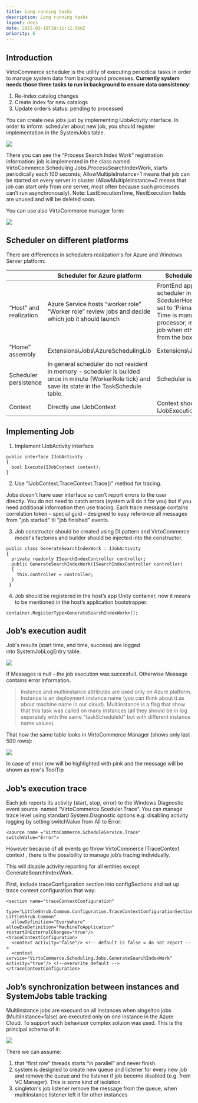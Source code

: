 ```yaml
---
title: Long running tasks
description: Long running tasks
layout: docs
date: 2015-03-18T20:11:12.560Z
priority: 6
---
```

## Introduction

VirtoCommerce scheduler is the utility of executing periodical tasks in order to manage system data from background processes. **Currently system needs those three tasks to run in background to ensure data consistency**:

1. Re-index catalog changes
2. Create index for new catalogs
3. Update order’s status: pending to processed

You can create new jobs just by implementing IJobActivity interface. In order to inform  scheduler about new job, you should register implementation in the SystemJobs table.

<img src="../../../../assets/images/table.jpg" />

There you can see the “Process Search Index Work” registration information: job is implemented in the class named VirtoCommerce.Scheduling.Jobs.ProcessSearchIndexWork, starts periodically each 100 seconds; AllowMultipleInstance=1 means that job can be started on every server in cluster (AllowMultipleInstance=0 means that job can start only from one server, most often because such processes can’t run asynchronously). Note: LastExecutionTime, NextExecution fields are unused and will be deleted soon.

You can use also VirtoCommerce manager form:

<img src="../../../../assets/images/x3.png" />

## Scheduler on different platforms

There are differences in schedulers realization's for Azure and Windows Server platform:

| |Scheduler for Azure platform|Scheduler for Windows Server platform|
|-|----------------------------|-------------------------------------|
|“Host” and realization|Azure Service hosts “worker role”<br />“Worker role” review jobs and decide which job it should launch|FrontEnd app (hosted in IIS) hosts Quartz scheduler in the background thread.<br />ScedulerHost web.config parameter should be set to ‘Primary”<br />Time is managed by Quartz intelligent processor; main features like “do not start one job when other is not finished” are supported from the box.|
|“Home” assembly|Extensions\Jobs\AzureSchedulingLib|Extensions\Jobs\WindowsServerSchedulingLib|
|Scheduler persistence|In general scheduler do not resident in memory - scheduler is builded once in minute (WorkerRole tick) and save its state in the TaskSchedule table.|Scheduler is permanently in memory|
|Context|Directly use IJobContext|Context should be transformed to IJobExecutionContext (to Quartz task context)|

## Implementing Job

1. Implement IJobActivity interface
  ```
  public interface IJobActivity
  {
    bool Execute(IJobContext context);    
  }
  ```
2. Use "IJobContext.TraceContext.Trace()" method for tracing.

Jobs doesn't have user interface so can’t report errors to the user directly. You do not need to catch errors (system will do it for you) but if you need additional information then use tracing. Each trace message contains correlation token – special guid – designed to easy reference all messages from "job started" til "job finished" events.

3. Job constructor should be created using DI pattern and VirtoCommerce model's factories and builder should be injected into the constructor.
  ```
  public class GenerateSearchIndexWork : IJobActivity
  {
    private readonly ISearchIndexController controller;
    public GenerateSearchIndexWork(ISearchIndexController controller)
    {
      this.controller = controller;
    }
 }
  ```
4. Job should be registered in the host’s app Unity container, now it means to be mentioned in the host’s application bootstrapper:
  ```
  container.RegisterType<GenerateSearchIndexWork>();
  ```

## Job’s execution audit

Job's results (start time, end time, success) are logged into SystemJobLogEntry table.

<img src="../../../../assets/images/x2.png" />

If Messages is null - the job execution was succesfull. Otherwise Message contains error information.

> Instance and multiinstance attributes are used only on Azure platform. Instance is an deployment instance name (you can think about it as about machine name in our cloud). Multiinstance is a flag that show that this task was called on many instances (all they should be in log separately with the same "taskScheduleId" but with different instance name values).

That how the same table looks in VirtoCommerce Manager (shows only last 500 rows):

<img src="../../../../assets/images/x1.png" />

In case of error row will be highlighted with pink and the message will be shown as row's ToolTip

## Job’s execution trace

Each job reports its activity (start, stop, error) to the Windows Diagnostic event source  named “VirtoCommerce.Sceduler.Trace”. You can manage trace level using standard System.Diagnostic options e.g. disabling activity logging by setting switchValue from All to Error:

```
<source name ="VirtoCommerce.ScheduleService.Trace" switchValue="Error">
```

However because of all events go throw VirtoCommerce ITraceContext context , there is the possibility to manage job’s tracing individually.

This will disable activity reporting for all entities except GenerateSearchIndexWork.

First, include traceConfiguration section into configSections and set up trace context configuration that way:

```
<section name="traceContextConfiguration"
  type="LittleShrub.Common.Configuration.TraceContextConfigurationSection,    LittleShrub.Common" 
  allowDefinition="Everywhere" allowExeDefinition="MachineToApplication" restartOnExternalChanges="true"/>
<traceContextConfiguration>
  <context activity="false"/> <!-- default is false = do not report -->
  <context service="VirtoCommerce.Scheduling.Jobs.GenerateSearchIndexWork" activity="true"/> <!--overwrite default -->
</traceContextConfiguration>
```

## Job’s synchronization between instances and SystemJobs table tracking

Multiinstance jobs are execued on all instances when singelton jobs (MultiInstance=false) are executed only on one instance in the Azure Cloud. To support such behaviuor complex soluion was used. This is the principal schema of it:

<img src="../../../../assets/images/clip1.jpg" />

There we can assume:

1. that “first row” threads starts “in parallel” and never finish.
2. system is designed to create new queue and listener for every new job and remove the queue and the listener if job become disabled (e.g. from VC Manager). This is some kind of isolation.
3. singleton's job listener remove the message from the queue, when multiinstance listener left it for other instances